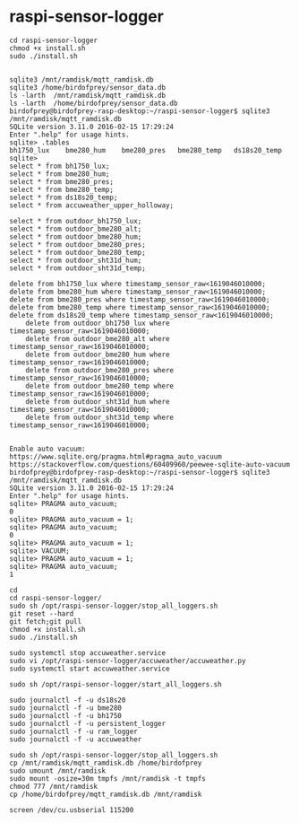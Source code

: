 # raspi-sensor-logger

    cd raspi-sensor-logger
    chmod +x install.sh
    sudo ./install.sh

   
    sqlite3 /mnt/ramdisk/mqtt_ramdisk.db
    sqlite3 /home/birdofprey/sensor_data.db
    ls -larth  /mnt/ramdisk/mqtt_ramdisk.db
    ls -larth  /home/birdofprey/sensor_data.db
    birdofprey@birdofprey-rasp-desktop:~/raspi-sensor-logger$ sqlite3 /mnt/ramdisk/mqtt_ramdisk.db
    SQLite version 3.11.0 2016-02-15 17:29:24
    Enter ".help" for usage hints.
    sqlite> .tables
    bh1750_lux    bme280_hum    bme280_pres   bme280_temp   ds18s20_temp
    sqlite> 
    select * from bh1750_lux;
    select * from bme280_hum;
    select * from bme280_pres;
    select * from bme280_temp;
    select * from ds18s20_temp;
    select * from accuweather_upper_holloway;
    
    select * from outdoor_bh1750_lux;
    select * from outdoor_bme280_alt;
    select * from outdoor_bme280_hum;
    select * from outdoor_bme280_pres;
    select * from outdoor_bme280_temp;
    select * from outdoor_sht31d_hum;
    select * from outdoor_sht31d_temp;
    
    delete from bh1750_lux where timestamp_sensor_raw<1619046010000;
    delete from bme280_hum where timestamp_sensor_raw<1619046010000;
    delete from bme280_pres where timestamp_sensor_raw<1619046010000;
    delete from bme280_temp where timestamp_sensor_raw<1619046010000;
    delete from ds18s20_temp where timestamp_sensor_raw<1619046010000;
        delete from outdoor_bh1750_lux where timestamp_sensor_raw<1619046010000;
        delete from outdoor_bme280_alt where timestamp_sensor_raw<1619046010000;
        delete from outdoor_bme280_hum where timestamp_sensor_raw<1619046010000;
        delete from outdoor_bme280_pres where timestamp_sensor_raw<1619046010000;
        delete from outdoor_bme280_temp where timestamp_sensor_raw<1619046010000;
        delete from outdoor_sht31d_hum where timestamp_sensor_raw<1619046010000;
        delete from outdoor_sht31d_temp where timestamp_sensor_raw<1619046010000;
    
    
    Enable auto vacuum:
    https://www.sqlite.org/pragma.html#pragma_auto_vacuum
    https://stackoverflow.com/questions/60409960/peewee-sqlite-auto-vacuum
    birdofprey@birdofprey-rasp-desktop:~/raspi-sensor-logger$ sqlite3 /mnt/ramdisk/mqtt_ramdisk.db
    SQLite version 3.11.0 2016-02-15 17:29:24
    Enter ".help" for usage hints.
    sqlite> PRAGMA auto_vacuum;
    0
    sqlite> PRAGMA auto_vacuum = 1;
    sqlite> PRAGMA auto_vacuum;
    0
    sqlite> PRAGMA auto_vacuum = 1;
    sqlite> VACUUM;
    sqlite> PRAGMA auto_vacuum = 1;
    sqlite> PRAGMA auto_vacuum;
    1

    cd
    cd raspi-sensor-logger/
    sudo sh /opt/raspi-sensor-logger/stop_all_loggers.sh 
    git reset --hard
    git fetch;git pull
    chmod +x install.sh
    sudo ./install.sh
    
    sudo systemctl stop accuweather.service
    sudo vi /opt/raspi-sensor-logger/accuweather/accuweather.py
    sudo systemctl start accuweather.service
    
    sudo sh /opt/raspi-sensor-logger/start_all_loggers.sh
    
    sudo journalctl -f -u ds18s20
    sudo journalctl -f -u bme280 
    sudo journalctl -f -u bh1750 
    sudo journalctl -f -u persistent_logger 
    sudo journalctl -f -u ram_logger 
    sudo journalctl -f -u accuweather 
    
    sudo sh /opt/raspi-sensor-logger/stop_all_loggers.sh
    cp /mnt/ramdisk/mqtt_ramdisk.db /home/birdofprey    
    sudo umount /mnt/ramdisk    
    sudo mount -osize=30m tmpfs /mnt/ramdisk -t tmpfs
    chmod 777 /mnt/ramdisk
    cp /home/birdofprey/mqtt_ramdisk.db /mnt/ramdisk
    
    screen /dev/cu.usbserial 115200
